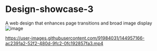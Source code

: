 # Design-showcase-3
A web design that enhances page transitions and broad image display
![image](https://user-images.githubusercontent.com/91984031/144946075-db11cd3e-9710-44a2-b880-99b31d61f55c.png)






https://user-images.githubusercontent.com/91984031/144957166-ac2391a2-52f2-480d-9fc2-0fc192857fa3.mp4

